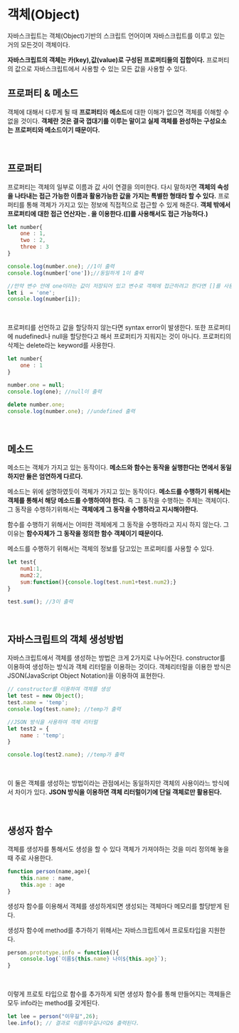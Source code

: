 객체(Object)
===

자바스크립트는 객체(Object)기반의 스크립트 언어이며 자바스크립트를 이루고 있는 거의 모든것이 객체이다. <br>

**자바스크립트의 객체는 카(key),값(value)로 구성된 프로퍼티들의 집합이다.** 프로퍼티의 값으로 자바스크립트에서 사용할 수 있는 모든 값을 사용할 수 있다.<br>

## 프로퍼티 & 메소드
객체에 대해서 다루게 될 때 **프로퍼티**와 **메소드**에 대한 이해가 없으면 객체를 이해할 수 없을 것이다. **객체란 것은 결국 껍대기를 이루는 말이고 실제 객체를 완성하는 구성요소는 프로퍼티와 메소드이기 때문이다.** <br>

<br>

## 프로퍼티
프로퍼티는 객체의 일부로 이름과 값 사이 연결을 의미한다. 다시 말하자면 **객체의 속성을 나타내는 접근 가능한 이름과 활용가능한 값을 가지는 특별한 형태라 할 수 있다.** 프로퍼티를 통해 객체가 가지고 있는 정보에 직접적으로 접근할 수 있게 해준다. **객체 밖에서 프로퍼티에 대한 접근 연산자는 . 을 이용한다.([]를 사용해서도 접근 가능하다.)**

```javascript
let number{
    one : 1,
    two : 2,
    three : 3
}

console.log(number.one); //1이 출력
console.log(number['one']);//동일하게 1이 출력

//만약 변수 안에 one이라는 값이 저장되어 있고 변수로 객체에 접근하려고 한다면 []를 사용해야 한다.
let i  = 'one';
console.log(number[i]);
```

<br>

프로퍼티를 선언하고 값을 할당하지 않는다면 syntax error이 발생한다. 또한 프로퍼티에 nudefined나 null을 할당한다고 해서 프로퍼티가 지워지는 것이 아니다. 프로퍼티의 삭제는 delete라는 keyword를 사용한다.

```javascript
let number{
    one : 1
}

number.one = null;
console.log(one); //null이 출력

delete number.one;
console.log(number.one); //undefined 출력
```

<br>

## 메소드

메소드는 객체가 가지고 있는 동작이다. **메소드와 함수는 동작을 실행한다는 면에서 동일하지만 둘은 엄연하게 다르다.** <br>

메소드는 위에 설명하였듯이 객체가 가지고 있는 동작이다. **메소드를 수행하기 위해서는 객체를 통해서 해당 메소드를 수행하여야 한다.** 즉 그 동작을 수행하는 주체는 객체이다. 그 동작을 수행하기위해서는 **객체에게 그 동작을 수행하라고 지시해야한다.** <br>

함수를 수행하기 위해서는 어떠한 객체에게 그 동작을 수행하라고 지시 하지 않는다. 그 이유는 **함수자체가 그 동작을 정의한 함수 객체이기 때문이다.**<br>

메소드를 수행하기 위해서는 객체의 정보를 담고있는 프로퍼티를 사용할 수 있다.

```javascript
let test{
    num1:1,
    mum2:2,
    sum:function(){console.log(test.num1+test.num2);}
}

test.sum(); //3이 출력
```

<br>

##  자바스크립트의 객체 생성방법

자바스크립트에서 객체를 생성하는 방법은 크게 2가지로 나누어진다. constructor를 이용하여 생성하는 방식과 객체 리터럴을 이용하는 것이다. 객체리터럴을 이용한 방식은 JSON(JavaScript Object Notation)을 이용하여 표현한다.

```javascript
// constructor를 이용하여 객체를 생성
let test = new Object();
test.name = 'temp';
console.log(test.name); //temp가 출력

//JSON 방식을 사용하여 객체 리터럴
let test2 = {
    name : 'temp';
}

console.log(test2.name); //temp가 출력
```

<br>

이 둘은 객체를 생성하는 방법이라는 관점에서는 동일하지만 객체의 사용이라느 방식에서 차이가 있다. **JSON 방식을 이용하면 객체 리터럴이기에 단일 객체로만 활용된다.**

<br>

## 생성자 함수

객체를 생성자를 통해서도 생성을 할 수 있다 객체가 가져야하는 것을 미리 정의해 놓을 때 주로 사용한다.

```javascript
function person(name,age){
    this.name : name,
    this.age : age
}
```

생성자 함수를 이용해서 객체를 생성하게되면 생성되는 객체마다 메모리를 할당받게 된다.

생성자 함수에 method를 추가하기 위해서는 자바스크립트에서 프로토타입을 지원한다.

```javascript
person.prototype.info = function(){
    console.log(`이름${this.name} 나이${this.age}`);
}
```

<br>

이렇게 프로토 타입으로 함수를 추가하게 되면 생성자 함수를 통해 만들어지는 객체들은 모두 info라는 method를 갖게된다.

```javascript
let lee = person("이우길",26);
lee.info(); // 결과로 이름이우길나이26 출력된다.
```